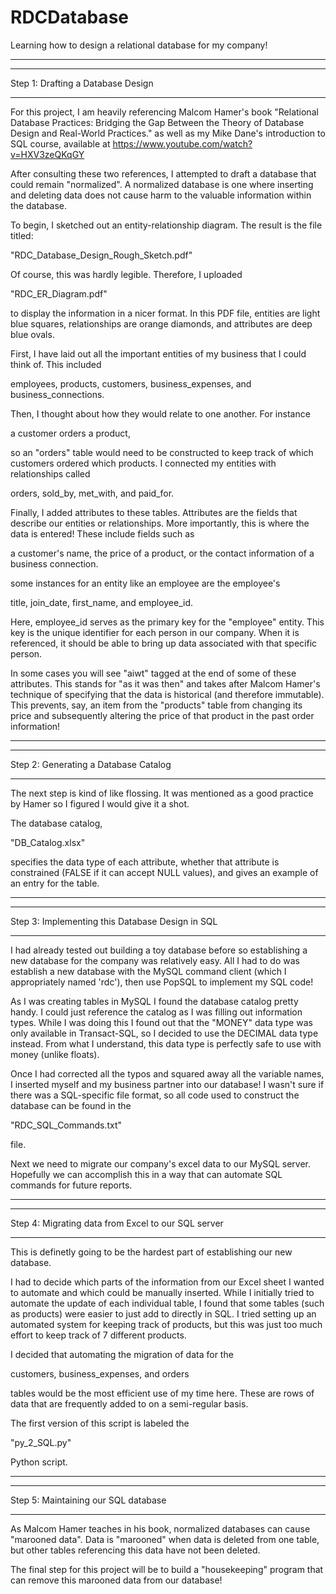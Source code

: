 # RDCDatabase
Learning how to design a relational database for my company!

---------------------------------------------------------------
*** *** *** *** *** *** *** *** *** *** *** *** *** *** *** *** 
Step 1: Drafting a Database Design
*** *** *** *** *** *** *** *** *** *** *** *** *** *** *** *** 

For this project, I am heavily referencing Malcom Hamer's book
"Relational Database Practices: Bridging the Gap Between the
Theory of Database Design and Real-World Practices." as well
as my Mike Dane's introduction to SQL course, available at
https://www.youtube.com/watch?v=HXV3zeQKqGY

After consulting these two references, I attempted to draft
a database that could remain "normalized". A normalized 
database is one where inserting and deleting data does not
cause harm to the valuable information within the database.

To begin, I sketched out an entity-relationship diagram.
The result is the file titled:  

"RDC_Database_Design_Rough_Sketch.pdf"

Of course, this was hardly legible. Therefore, I uploaded

"RDC_ER_Diagram.pdf"

to display the information in a nicer format. In this PDF
file, entities are light blue squares, relationships are
orange diamonds, and attributes are deep blue ovals.

First, I have laid out all the important entities of my business
that I could think of. This included

employees,
products,
customers,
business_expenses, and
business_connections.

Then, I thought about how they would relate to one another. 
For instance

a customer orders a product,

so an "orders" table would need to be constructed to keep track
of which customers ordered which products. I connected my entities
with relationships called

orders,
sold_by,
met_with, and
paid_for.


Finally, I added attributes to these tables. Attributes 
are the fields that describe our entities or relationships. 
More importantly, this is where the data is entered!
These include fields such as

a customer's name, 
the price of a product, or
the contact information of a business connection.

some instances for an entity like an employee are the 
employee's 

title,
join_date,
first_name, and
employee_id.

Here, employee_id serves as the primary key for the "employee"
entity. This key is the unique identifier for each person
in our company. When it is referenced, it should be able to
bring up data associated with that specific person.

In some cases you will see "aiwt" tagged at the end of some of
these attributes. This stands for "as it was then" and 
takes after Malcom Hamer's technique of specifying that the data
is historical (and therefore immutable). This prevents, say, 
an item from the "products" table from changing its price and 
subsequently altering the price of that product in the past order 
information! 



---------------------------------------------------------------
*** *** *** *** *** *** *** *** *** *** *** *** *** *** *** *** 
Step 2: Generating a Database Catalog
*** *** *** *** *** *** *** *** *** *** *** *** *** *** *** *** 

The next step is kind of like flossing. It was mentioned as a
good practice by Hamer so I figured I would give it a shot.

The database catalog,

"DB_Catalog.xlsx"

specifies the data type of each attribute, whether that 
attribute is constrained (FALSE if it can accept NULL values), 
and gives an example of an entry for the table. 

---------------------------------------------------------------
*** *** *** *** *** *** *** *** *** *** *** *** *** *** *** *** 
Step 3: Implementing this Database Design in SQL
*** *** *** *** *** *** *** *** *** *** *** *** *** *** *** *** 

I had already tested out building a toy database before so 
establishing a new database for the company was relatively
easy. All I had to do was establish a new database with the 
MySQL command client (which I appropriately named 'rdc'), then
use PopSQL to implement my SQL code!

As I was creating tables in MySQL I found the database
catalog pretty handy. I could just reference the catalog 
as I was filling out information types. While I was doing this
I found out that the "MONEY" data type was only available in
Transact-SQL, so I decided to use the DECIMAL data type instead.
From what I understand, this data type is perfectly safe to use
with money (unlike floats).

Once I had corrected all the typos and squared away all the 
variable names, I inserted myself and my business partner into
our database! I wasn't sure if there was a SQL-specific file
format, so all code used to construct the database can be 
found in the 

"RDC_SQL_Commands.txt" 

file.

Next we need to migrate our company's excel data to our MySQL 
server. Hopefully we can accomplish this in a way that can
automate SQL commands for future reports.

---------------------------------------------------------------
*** *** *** *** *** *** *** *** *** *** *** *** *** *** *** *** 
Step 4: Migrating data from Excel to our SQL server
*** *** *** *** *** *** *** *** *** *** *** *** *** *** *** *** 

This is definetly going to be the hardest part of establishing 
our new database.

I had to decide which parts of the information from our Excel
sheet I wanted to automate and which could be manually inserted. 
While I initially tried to automate the update of each individual 
table, I found that some tables (such as products) were easier to
just add to directly in SQL. I tried setting up an automated system 
for keeping track of products, but this was just too much effort to
keep track of 7 different products.

I decided that automating the migration of data for the

customers,
business_expenses, and
orders

tables would be the most efficient use of my time here. These are
rows of data that are frequently added to on a semi-regular basis.

The first version of this script is labeled the 

"py_2_SQL.py"

Python script.

---------------------------------------------------------------
*** *** *** *** *** *** *** *** *** *** *** *** *** *** *** *** 
Step 5: Maintaining our SQL database
*** *** *** *** *** *** *** *** *** *** *** *** *** *** *** *** 

As Malcom Hamer teaches in his book, normalized databases can cause
"marooned data". Data is "marooned" when data is deleted from one 
table, but other tables referencing this data have not been deleted.

The final step for this project will be to build a "housekeeping"
program that can remove this marooned data from our database!
